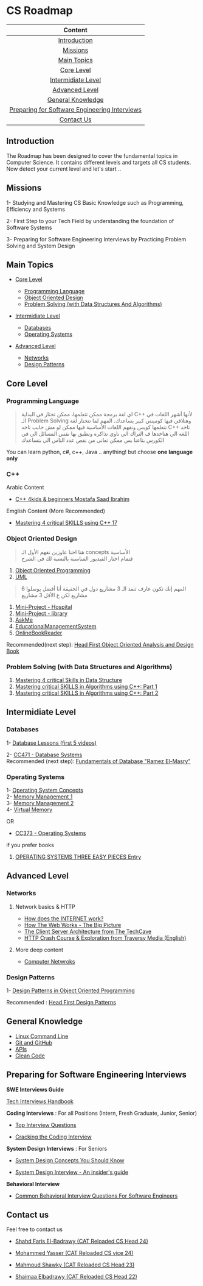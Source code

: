# CS Roadmap

|Content|
| :------------:|
|[Introduction](#introduction)|
|[Missions](#missions)
|[Main Topics](#main-topics)|
|[Core Level](#core-level)|
|[Intermidiate Level](#intermidiate-level)|
|[Advanced Level](#advanced-level)|
|[General Knowledge](#general-knowledge)|
|[Preparing for Software Engineering Interviews](#preparing-for-software-engineering-interviews)|
|[Contact Us](#contact-us)|

## Introduction
The Roadmap has been designed to cover the fundamental topics in Computer Science. It contains different levels and targets all CS students. Now detect your current level and let's start ..

## Missions

1- Studying and Mastering CS Basic Knowledge such as Programming, Efficiency and Systems

2- First Step to your Tech Field by understanding the foundation of Software Systems

3- Preparing for Software Engineering Interviews by Practicing Problem Solving and System Design

 ## Main Topics

  - [Core Level](#core-level)
    - [Programming Language](#programming-language)
    - [Object Oriented Design](#object-oriented-design)
    - [Problem Solving (with Data Structures And Algorithms)](#problem-solving-with-data-structures-and-algorithms)
   
  - [Intermidiate Level](#intermidiate-level)
    - [Databases](#databases)
    - [Operating Systems](#operating-systems)
    
  - [Advanced Level](#advanced-level)
    - [Networks](#networks)
    - [Design Patterns](#design-patterns)

 
 ## Core Level
 
 ### **Programming Language**
 
> اي لغة برمجة ممكن تتعلمها، ممكن تختار في البداية C++ لأنها أشهر اللغات في الـ Problem Solving وهتلاقي فيها كومينتي كبير يساعدك،
> المهم لما تتختار لغة تتعلمها كويس وتفهم اللغات الأساسية فيها
> ممكن لو مش حابب تاخد C++ تاخد اللغة الي هتاخدها ف التراك الي ناوي تذاكره وتطبق بها نفس المسائل الي في الكورس بتاعنا بس ممكن تعاني من نقص عدد الناس الي بتساعدك 
                                                                                                                                                                                                       
You can learn python, c#, c++, Java .. anything! but choose **one language only**

### **C++**

Arabic Content 
- [C++ 4kids & beginners Mostafa Saad Ibrahim](https://www.youtube.com/playlist?list=PLPt2dINI2MIbwnEoeHZnUHeUHjTd8x4F3)

Emglish Content (More Recommended)
- [Mastering 4 critical SKILLS using C++ 17](https://www.udemy.com/share/103Gal3@CakGEqnmMphLgBFbTzyXzrZJqaAJxHIZ2ggZc_6jEx5Y05LMaT9Mm_MUTUKMrZE-/)
 
 ### **Object Oriented Design**
> هنا احنا عاوزين نفهم الأول الـ concepts الأساسية  
فتمام اختار الفيديوز المناسبة بالنسبة لك في الشرح 
1. [Object Oriented Programming](https://www.youtube.com/playlist?list=PLwWuxCLlF_ue7GPvoG_Ko1x43tZw5cz9v)
2. [UML](https://www.youtube.com/watch?v=WnMQ8HlmeXc)
   
>  المهم إنك تكون عارف تنفذ الـ 3 مشاريع دول في الحقيقة أنا أفضل يوصلوا 6 مشاريع لكن ع الأقل 3 مشاريع
1. [Mini-Project - Hospital](https://youtu.be/Lu3z4rfU-2s)
2. [Mini-Project - library](https://youtu.be/zzuhhAuW5FY)
3. [AskMe](https://youtu.be/xNu6L_pidUo)
4. [EducationalManagementSystem](https://youtu.be/hsEGVVu7_lE?si=utxjbP1oieQLYMcV)
5. [OnlineBookReader](https://youtu.be/Rk8vrmSpFII?si=hlSwtzXZu9r0OdlZ)
 
 Recommended(next step): [Head First Object Oriented Analysis and Design Book](https://www.oreilly.com/library/view/head-first-object-oriented/0596008678/)

 
### **Problem Solving (with Data Structures and Algorithms)**
1. [Mastering 4 critical Skills in Data Structure](https://www.udemy.com/share/104xGm3@7_JmGD8P04YlFpR2V70MjjAb8cFJWiM9MMPWUWc_PlUg_Fn6UdqKJUlOYZ48VlDT/)
2. [Mastering critical SKILLS in Algorithms using C++: Part 1](https://www.udemy.com/share/105tHC3@0ZUvAjO1tPcpyB6xiQBVqmq7V408AJltpLq1JGG90ySb-h9ZKYglh89uZe14vWnp/)
3. [Mastering critical SKILLS in Algorithms using C++: Part 2](https://www.udemy.com/share/106jYM3@o4I15Z7615XQgjRlzfmH4K0_wb9zoQJ6g3Ttxz-JN3GGkUJSHDncKsWGt-rgs2pi/)


 ## Intermidiate Level
### **Databases**
1- [Database Lessons (first 5 videos)](https://www.youtube.com/playlist?list=PL1LIXLIF50uXWJ9alDSXClzNCMynac38g)

2- [CC471 - Database Systems](https://www.youtube.com/playlist?list=PLiRL7CfiWlYG7rPyYpynLWU_0qcAqOPJS)  
Recommended (next step): [Fundamentals of Database "Ramez El-Masry"](https://www.auhd.edu.ye/upfiles/elibrary/Azal2020-01-22-12-28-11-76901.pdf)

### **Operating Systems** 
1- [Operating System Concepts](https://www.youtube.com/playlist?list=PLxIvc-MGOs6ib0oK1z9C46DeKd9rRcSMY)<br>
2- [Memory Management 1](https://www.youtube.com/watch?v=cjZqwsxLVtQ&list=PLkpYqKNqc_CvCqERss2WBKWE3fb1jEmKE&index=5)<br>
3- [Memory Management 2](https://www.youtube.com/watch?v=EWof2WGvFCw&list=PLkpYqKNqc_CvCqERss2WBKWE3fb1jEmKE&index=6)<br>
4- [Virtual Memory](https://www.youtube.com/watch?v=1p1XXdLt_9g&list=PLkpYqKNqc_CvCqERss2WBKWE3fb1jEmKE&index=7)

OR 
- [CC373 - Operating Systems](PLiRL7CfiWlYG0YdUPcaY7R6CjCGrNIZB0) 

if you prefer books
1. [OPERATING SYSTEMS THREE EASY PIECES Entry](https://pages.cs.wisc.edu/~remzi/OSTEP/)

## Advanced Level
 ### **Networks** 
  1. Network basics & HTTP
        - [How does the INTERNET work?](https://youtu.be/x3c1ih2NJEg)
        - [How The Web Works - The Big Picture](https://youtu.be/hJHvdBlSxug)
        - [The Client Server Architecture from The TechCave](https://www.youtube.com/watch?v=L5BlpPU_muY)
        - [HTTP Crash Course & Exploration from Traversy Media (English)](https://www.youtube.com/watch?v=iYM2zFP3Zn0)
   
  2. More deep content 
        - [Computer Netwroks](https://youtube.com/playlist?list=PLy_2fgXkPiZuMaG9Jmp8PAwimIumf19hp&si=wOKLI53FibBY0AKe)
     
### **Design Patterns**
 
1- [Design Patterns in Object Oriented Programming](https://www.youtube.com/playlist?list=PLrhzvIcii6GNjpARdnO4ueTUAVR9eMBpc)
 
 Recommended : [Head First Design Patterns](https://www.oreilly.com/library/view/head-first-design/0596007124/)

## General Knowledge 

- [Linux Command Line](https://www.youtube.com/playlist?list=PL8pYI62gCNsWTppELEUCpforC4avEiLox)<br>
- [Git and GitHub](https://youtu.be/Q6G-J54vgKc?si=Ybxu8hq2V33G8tFZ)<br>
- [APIs](https://www.youtube.com/watch?v=GZvSYJDk-us)<br>
- [Clean Code](https://www.oreilly.com/library/view/clean-code-a/9780136083238/)<br>

## Preparing for Software Engineering Interviews
**SWE Interviews Guide**

[Tech Interviews Handbook](https://www.techinterviewhandbook.org/)

**Coding Interviews** : For all Positions (Intern, Fresh Graduate, Junior, Senior)
 
 - [Top Interview Questions](https://leetcode.com/problem-list/top-interview-questions/)
 
 - [Cracking the Coding Interview](https://www.amazon.com/Cracking-Coding-Interview-Programming-Questions/dp/0984782850)
 
**System Design Interviews** : For Seniors

- [System Design Concepts You Should Know](https://www.freecodecamp.org/news/systems-design-for-interviews/)

- [System Design Interview - An insider's guide](https://www.amazon.com/System-Design-Interview-insiders-Second/dp/B08CMF2CQF)

**Behavioral Interview**

- [Common Behavioral Interview Questions For Software Engineers](https://medium.com/the-crazy-coder/common-behavioral-interview-questions-for-software-engineers-cdfaf99d07e8)


## Contact us
Feel free to contact us

- [Shahd Faris El-Badrawy (CAT Reloaded CS Head 24)](https://www.linkedin.com/in/shahd-faris-35896121a/)

- [Mohammed Yasser (CAT Reloaded CS vice 24)](https://www.linkedin.com/in/mohamad-yasser-s?utm_source=share&utm_campaign=share_via&utm_content=profile&utm_medium=android_app)

- [Mahmoud Shawky (CAT Reloaded CS Head 23)](https://www.linkedin.com/in/MahmoudShawkyy)

- [Shaimaa Elbadrawy (CAT Reloaded CS Head 22)](https://www.linkedin.com/in/shaimaa-elbadrawy/)
